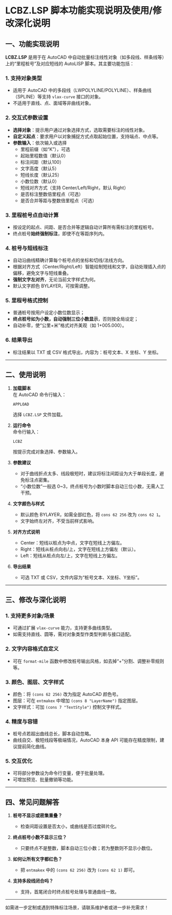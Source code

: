 # LCBZ.LSP 脚本功能实现说明及使用/修改深化说明

## 一、功能实现说明

**LCBZ.LSP** 是用于在 AutoCAD 中自动批量标注线性对象（如多段线、样条线等）上的“里程桩号”及对应短线的 AutoLISP 脚本。其主要功能包括：

### 1. 支持对象类型
- 适用于 AutoCAD 中的多段线（LWPOLYLINE/POLYLINE）、样条曲线（SPLINE）等支持 `vlax-curve` 接口的对象。
- 不适用于直线、点、面域等非曲线对象。

### 2. 交互式参数设置
- **选择对象**：提示用户通过对象选择方式，选取需要标注的线性对象。
- **自定义起点**：要求用户以对象捕捉方式点取起始位置，支持端点、中点等。
- **参数输入**：依次输入或选择
  - 里程前缀（如“K”），可选
  - 起始里程数值（默认0）
  - 标注间距（默认100）
  - 文字高度（默认5）
  - 短线长度（默认25）
  - 小数位数（默认0）
  - 短线对齐方式（支持 Center/Left/Right，默认 Right）
  - 是否标注整数倍里程点（可选）
  - 是否合并等距与整数倍里程点（可选）

### 3. 里程桩号点自动计算
- 按设定的起点、间距、是否合并等逻辑自动计算所有需标注的里程桩号。
- 终点桩号**始终强制标注**，即使不在等距序列内。

### 4. 桩号与短线标注
- 自动沿曲线精确计算每个桩号点的坐标和切线/法线方向。
- 根据对齐方式（Center/Right/Left）智能绘制短线和文字，自动处理插入点的偏移，避免文字与短线重叠。
- **强制文字左对齐**，无论当前文字样式为何。
- 默认文字颜色 BYLAYER，可按需调整。

### 5. 里程号格式控制
- 普通桩号按用户设定小数位数显示；
- **终点桩号如为小数，自动强制三位小数显示**，否则按全局设定；
- 自动补零，使“公里+米”格式对齐美观（如 1+005.000）。

### 6. 结果导出
- 标注结果以 TXT 或 CSV 格式导出，内容为：桩号文本、X 坐标、Y 坐标。

---

## 二、使用说明

1. **加载脚本**  
   在 AutoCAD 命令行输入：
   ```
   APPLOAD
   ```
   选择 `LCBZ.LSP` 文件加载。

2. **运行命令**  
   命令行输入：
   ```
   LCBZ
   ```
   按提示完成对象选择、参数输入。

3. **参数建议**
   - 对于曲线折点太多、线段极短时，建议将标注间距设为大于单段长度，避免标注点密集。
   - “小数位数”一般选 0~3，终点桩号为小数时脚本自动三位小数，无需人工干预。

4. **文字颜色与样式**
   - 默认颜色 BYLAYER，如需全部红色，将 `cons 62 256` 改为 `cons 62 1`。
   - 文字始终左对齐，不受当前样式影响。

5. **对齐方式说明**
   - Center：短线以桩点为中点，文字在短线上方偏左。
   - Right：短线从桩点向右/上，文字在短线上方偏左（默认）。
   - Left：短线从桩点向左/上，文字在短线上方偏左。

6. **导出结果**
   - 可选 TXT 或 CSV，文件内容为“桩号文本、X坐标、Y坐标”。

---

## 三、修改与深化说明

### 1. 支持更多对象/场景
- 可通过扩展 `vlax-curve` 能力，支持更多曲线类型。
- 如需支持直线、圆等，需对对象类型作类型判断与接口适配。

### 2. 文字内容格式自定义
- 可在 `format-mile` 函数中修改桩号输出风格，如去掉“+”分割、调整补零规则等。

### 3. 颜色、图层、文字样式
- 颜色：将 `(cons 62 256)` 改为指定 AutoCAD 颜色号。
- 图层：可在 `entmakex` 中增加 `(cons 8 "LayerName")` 指定图层。
- 文字样式：可加 `(cons 7 "TextStyle")` 控制文字样式。

### 4. 精度与容错
- 桩号点若超出曲线总长，脚本自动忽略。
- 曲线自交、极短线段等极端情况，AutoCAD 本身 API 可能存在精度限制，建议提前简化曲线。

### 5. 交互优化
- 可将部分参数设为命令行变量，便于批量处理。
- 可增加预览、批量撤销等功能。

---

## 四、常见问题解答

1. **桩号不显示或密集重叠？**
   - 检查间距设置是否太小，或曲线是否过度碎片化。

2. **终点桩号小数不显示三位？**
   - 只要终点不是整数，脚本自动三位小数；若为整数则不显示小数位。

3. **如何让所有文字都红色？**
   - 把 `entmakex` 中的 `(cons 62 256)` 改为 `(cons 62 1)` 即可。

4. **支持多段线闭合吗？**
   - 支持，首尾闭合时终点桩号处理与普通曲线一致。

---

如需进一步定制或遇到特殊标注场景，请联系维护者或进一步补充需求！

